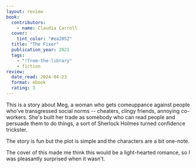 ```yaml
---
layout: review
book:
  contributors:
    - name: Claudia Carroll
  cover:
    tint_color: "#ea2052"
  title: "The Fixer"
  publication_year: 2021
  tags:
    - "!from-the-library"
    - fiction
review:
  date_read: 2024-04-23
  format: ebook
  rating: 3
---
```


This is a story about Meg, a woman who gets comeuppance against people who've transgressed social norms -- cheaters, clingy friends, annoying co-workers.
She's built her trade as somebody who can read people and persuade them to do things, a sort of Sherlock Holmes turned confidence trickster.

The story is fun but the plot is simple and the characters are a bit one-note.

The cover of this made me think this would be a light-hearted romance, so I was pleasantly surprised when it wasn't.
